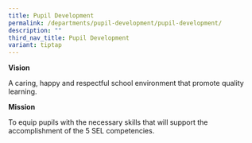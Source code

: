 ```yaml
---
title: Pupil Development
permalink: /departments/pupil-development/pupil-development/
description: ""
third_nav_title: Pupil Development
variant: tiptap
---
```

<p><strong>Vision</strong>
</p>
<p>A caring, happy and respectful school environment that promote quality
learning.</p>
<p><strong>Mission</strong>
</p>
<p>To equip pupils with the necessary skills that will support the accomplishment
of the 5 SEL competencies.</p>
